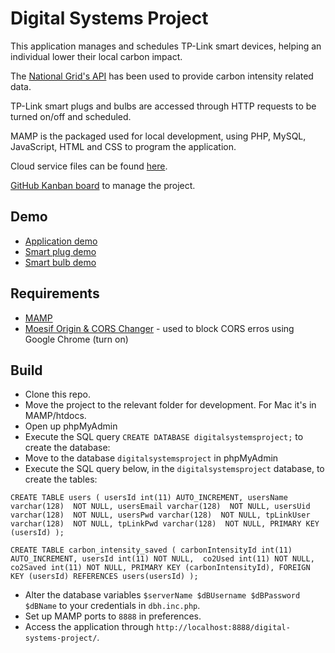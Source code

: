 # Digital Systems Project

This application manages and schedules TP-Link smart devices, helping an individual lower their local carbon impact.

The [National Grid's API](http://carbonintensity.org.uk/) has been used to provide carbon intensity related data.

TP-Link smart plugs and bulbs are accessed through HTTP requests to be turned on/off and scheduled.

MAMP is the packaged used for local development, using PHP, MySQL, JavaScript, HTML and CSS to program the application.

Cloud service files can be found [here](https://github.com/conranpearce/digital-systems-project-cloud).

[GitHub Kanban board](https://github.com/conranpearce/digital-systems-project) to manage the project.

## Demo ##

* [Application demo](https://drive.google.com/file/d/1yjPFV2dF341Ojv1Ch1alqOWi5_xS5C1R/view?usp=sharing)
* [Smart plug demo](https://drive.google.com/file/d/13UhojMrFfwPlUEe-wSslqOv5mgUDwKR1/view?usp=sharing)
* [Smart bulb demo](https://drive.google.com/file/d/1XuNURAbGDmWZbUF1CMW5b1iwBpjdRt74/view?usp=sharing)

## Requirements ##

* [MAMP](https://www.mamp.info/en/windows/)
* [Moesif Origin & CORS Changer](https://chrome.google.com/webstore/detail/moesif-origin-cors-change/digfbfaphojjndkpccljibejjbppifbc) - used to block CORS erros using Google Chrome (turn on)

## Build ##

* Clone this repo.
* Move the project to the relevant folder for development. For Mac it's in MAMP/htdocs.
* Open up phpMyAdmin
* Execute the SQL query `CREATE DATABASE digitalsystemsproject;` to create the database:
* Move to the database `digitalsystemsproject` in phpMyAdmin
* Execute the SQL query below, in the `digitalsystemsproject` database, to create the tables:

`CREATE TABLE users (
    usersId int(11) AUTO_INCREMENT,
    usersName varchar(128)  NOT NULL,
    usersEmail varchar(128)  NOT NULL,
    usersUid varchar(128)  NOT NULL,
    usersPwd varchar(128)  NOT NULL,
    tpLinkUser varchar(128)  NOT NULL,
    tpLinkPwd varchar(128)  NOT NULL,
    PRIMARY KEY (usersId)
); `

`CREATE TABLE carbon_intensity_saved (
    carbonIntensityId int(11) AUTO_INCREMENT,
    usersId int(11) NOT NULL, 
    co2Used int(11) NOT NULL,
    co2Saved int(11) NOT NULL,
    PRIMARY KEY (carbonIntensityId),
    FOREIGN KEY (usersId) REFERENCES users(usersId)
);`
* Alter the database variables `$serverName $dBUsername $dBPassword $dBName` to your credentials in `dbh.inc.php`.
* Set up MAMP ports to `8888` in preferences.
* Access the application through `http://localhost:8888/digital-systems-project/`.
